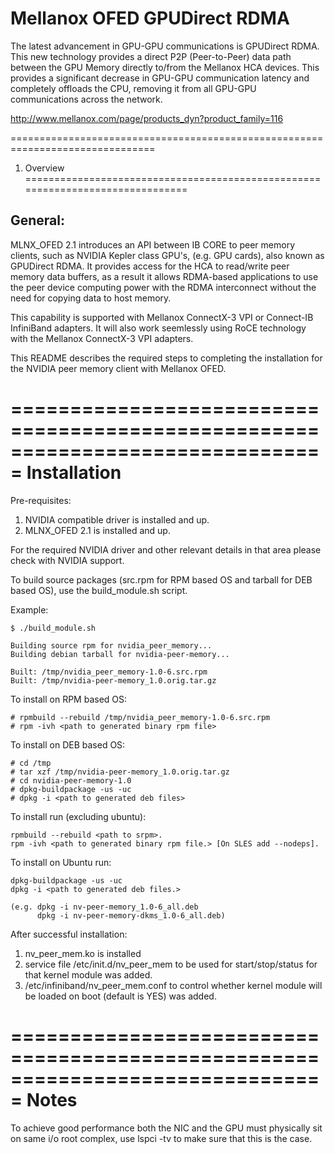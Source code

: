 # Mellanox OFED GPUDirect RDMA

The latest advancement in GPU-GPU communications is GPUDirect RDMA. This new technology provides a direct P2P (Peer-to-Peer) data path between the GPU Memory directly to/from the Mellanox HCA devices. This provides a significant decrease in GPU-GPU communication latency and completely offloads the CPU, removing it from all GPU-GPU communications across the network.

http://www.mellanox.com/page/products_dyn?product_family=116

===============================================================================
1. Overview
===============================================================================

General:
-----------
MLNX_OFED 2.1 introduces an API between IB CORE to peer memory clients, such as NVIDIA Kepler class GPU's, (e.g. GPU cards), also known as GPUDirect RDMA.  It provides access for the HCA to read/write peer memory data buffers, as a result it allows RDMA-based applications to use the peer device computing power with the RDMA interconnect without the need for copying data to host memory.

This capability is supported with Mellanox ConnectX-3 VPI or Connect-IB InfiniBand adapters.  It will also work seemlessly using RoCE technology with the Mellanox ConnectX-3 VPI adapters.

This README describes the required steps to completing the installation for the NVIDIA peer memory client with Mellanox OFED.


===============================================================================
Installation
===============================================================================

Pre-requisites:
1) NVIDIA compatible driver is installed and up.
2) MLNX_OFED 2.1 is installed and up.

For the required NVIDIA driver and other relevant details in that area
please check with NVIDIA support.

To build source packages (src.rpm for RPM based OS and tarball for DEB based OS), use the build_module.sh script.


Example:

    $ ./build_module.sh

    Building source rpm for nvidia_peer_memory...
    Building debian tarball for nvidia-peer-memory...

    Built: /tmp/nvidia_peer_memory-1.0-6.src.rpm
    Built: /tmp/nvidia-peer-memory_1.0.orig.tar.gz

To install on RPM based OS:

    # rpmbuild --rebuild /tmp/nvidia_peer_memory-1.0-6.src.rpm
    # rpm -ivh <path to generated binary rpm file>

To install on DEB based OS:

    # cd /tmp
    # tar xzf /tmp/nvidia-peer-memory_1.0.orig.tar.gz
    # cd nvidia-peer-memory-1.0
    # dpkg-buildpackage -us -uc
    # dpkg -i <path to generated deb files>

To install run (excluding ubuntu):

    rpmbuild --rebuild <path to srpm>.
    rpm -ivh <path to generated binary rpm file.> [On SLES add --nodeps].

To install on Ubuntu run:

    dpkg-buildpackage -us -uc
    dpkg -i <path to generated deb files.>

    (e.g. dpkg -i nv-peer-memory_1.0-6_all.deb
          dpkg -i nv-peer-memory-dkms_1.0-6_all.deb)

After successful installation:
1)	nv_peer_mem.ko is installed
2)	service file /etc/init.d/nv_peer_mem to be used for start/stop/status
	for that kernel module was added.
3)	/etc/infiniband/nv_peer_mem.conf to control whether kernel module will be loaded on boot
	(default is YES) was added.

===============================================================================
Notes
===============================================================================

To achieve good performance both the NIC and the GPU must physically sit on same i/o root complex,
use lspci -tv to make sure that this is the case.
